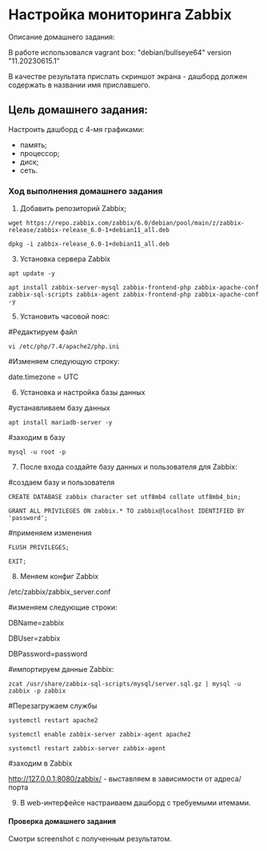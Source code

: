 #  Настройка мониторинга Zabbix

Описание домашнего задания:

В работе использовался vagrant box: "debian/bullseye64" version "11.20230615.1"

В качестве результата прислать скриншот экрана - дашборд должен содержать в названии имя приславшего.

## Цель домашнего задания:

Настроить дашборд с 4-мя графиками:
- память;
- процессор;
- диск;
- сеть.

### Ход выполнения домашнего задания

1) Добавить репозиторий Zabbix;

```wget https://repo.zabbix.com/zabbix/6.0/debian/pool/main/z/zabbix-release/zabbix-release_6.0-1+debian11_all.deb```

```dpkg -i zabbix-release_6.0-1+debian11_all.deb```

3) Установка сервера Zabbix

```apt update -y```

```apt install zabbix-server-mysql zabbix-frontend-php zabbix-apache-conf zabbix-sql-scripts zabbix-agent zabbix-frontend-php zabbix-apache-conf -y```

5) Установить часовой пояс:

#Редактируем файл

```vi /etc/php/7.4/apache2/php.ini```

#Изменяем следующую строку:

date.timezone = UTC

6) Установка и настройка базы данных

#устанавливаем базу данных

```apt install mariadb-server -y```

#заходим в базу

```mysql -u root -p```

7) После входа создайте базу данных и пользователя для Zabbix:

#создаем базу и пользователя

```CREATE DATABASE zabbix character set utf8mb4 collate utf8mb4_bin;```

```GRANT ALL PRIVILEGES ON zabbix.* TO zabbix@localhost IDENTIFIED BY 'password';```

#применяем изменения

```FLUSH PRIVILEGES;```

```EXIT;```

8) Меняем конфиг Zabbix

/etc/zabbix/zabbix_server.conf

#изменяем следующие строки:

DBName=zabbix

DBUser=zabbix

DBPassword=password

#импортируем данные Zabbix:

```zcat /usr/share/zabbix-sql-scripts/mysql/server.sql.gz | mysql -u zabbix -p zabbix```

#Перезагружаем службы

```systemctl restart apache2```

```systemctl enable zabbix-server zabbix-agent apache2```

```systemctl restart zabbix-server zabbix-agent```

#заходим в Zabbix

http://127.0.0.1:8080/zabbix/ - выставляем в зависимости от адреса/порта

9) В web-интерфейсе настраиваем дашборд с требуемыми итемами.

#### Проверка домашнего задания
Смотри screenshot с полученным результатом.
